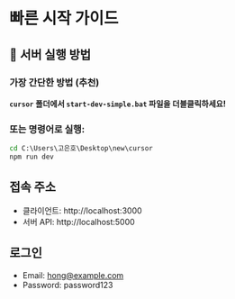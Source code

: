 # 빠른 시작 가이드

## 🚀 서버 실행 방법

### 가장 간단한 방법 (추천)
**`cursor` 폴더에서 `start-dev-simple.bat` 파일을 더블클릭하세요!**

### 또는 명령어로 실행:
```cmd
cd C:\Users\고은호\Desktop\new\cursor
npm run dev
```

## 접속 주소
- 클라이언트: http://localhost:3000
- 서버 API: http://localhost:5000

## 로그인
- Email: hong@example.com  
- Password: password123


